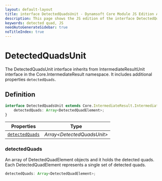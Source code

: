 ```yaml
---
layout: default-layout
title: interface DetectedQuadsUnit - Dynamsoft Core Module JS Edition API Reference
description: This page shows the JS edition of the interface DetectedQuadsUnit in Dynamsoft Core Module.
keywords: detected quad, JS
needAutoGenerateSidebar: true
noTitleIndex: true
---
```


# DetectedQuadsUnit

The DetectedQuadsUnit interface inherits from IntermediateResultUnit interface in the Core.IntermediateResult namespace. It includes additional properties `detectedQuads`.

## Definition

```ts
interface DetectedQuadsUnit extends Core.IntermediateResult.IntermediateResultUnit {
    detectedQuads: Array<DetectedQuadElement>;
}
```

| Properties              | Type |
|----------------------|-------------|
| [`detectedQuads`](#detectedquads) | *Array\<DetectedQuadsUnit>* |

### detectedQuads

An array of DetectedQuadElement objects and it holds the detected quads. Each DetectedQuadElement represents a single set of detected quads.

```ts
detectedQuads: Array<DetectedQuadElement>;
```